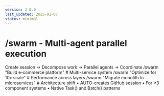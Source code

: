 ```yaml
---
version: 2.0.0
last_updated: 2025-01-07
status: minimal
---
```


# /swarm - Multi-agent parallel execution

<command purpose="Complex systems via Task() and Batch() patterns">
  
  <delegation target="modules/patterns/multi-agent.md">
    Create session → Decompose work → Parallel agents → Coordinate
  </delegation>
  
  <examples>
    /swarm "Build e-commerce platform"     # Multi-service system
    /swarm "Optimize for 10x scale"        # Performance across layers
    /swarm "Migrate monolith to microservices" # Architecture shift
  </examples>
  
  <rules>
    • AUTO-creates GitHub session
    • For ≥3 component systems
    • Native Task() and Batch() patterns
  </rules>
  
</command>
